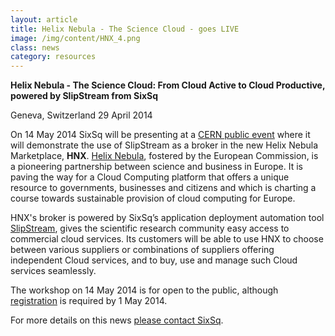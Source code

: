 ```yaml
---
layout: article
title: Helix Nebula - The Science Cloud - goes LIVE
image: /img/content/HNX_4.png
class: news
category: resources
---
```


**Helix Nebula - The Science Cloud: From Cloud Active to Cloud Productive, powered by SlipStream from SixSq**

Geneva, Switzerland 29 April 2014

On 14 May 2014 SixSq will be presenting at a [CERN public event](http://indico.cern.ch/event/293382/?utm_content=buffer3d55b&utm_medium=social&utm_source=twitter.com&utm_campaign=buffer) where it will demonstrate the use of SlipStream as a broker in the new Helix Nebula Marketplace, **HNX**. [Helix Nebula](http://www.helix-nebula.eu/), fostered by the European Commission, is a pioneering partnership between science and business in Europe. It is paving the way for a Cloud Computing platform that offers a unique resource to governments, businesses and citizens and which is charting a course towards sustainable provision of cloud computing for Europe.

HNX's broker is powered by SixSq’s application deployment automation tool [SlipStream](http://sixsq.com/products/slipstream.html), gives the scientific research community easy access to commercial cloud services. Its customers will be able to use HNX to choose between various suppliers or combinations of suppliers offering independent Cloud services, and to buy, use and manage such Cloud services seamlessly.

The workshop on 14 May 2014 is for open to the public, although [registration](http://indico.cern.ch/event/293382/registration/register#/register) is required by 1 May 2014. 



For more details on this news [please contact SixSq](mailto://info@sixsq.com).